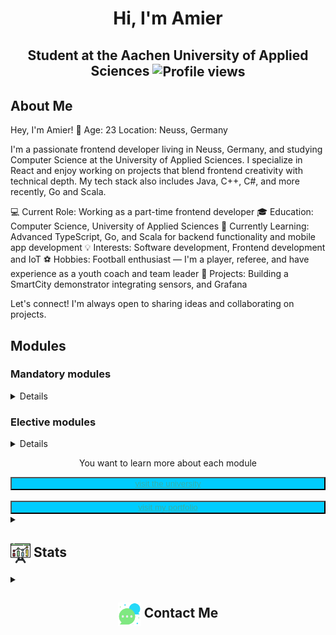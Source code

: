 <h1 align="center">Hi, I'm Amier </h1>
<h2 align="center">
    Student at the Aachen University of Applied Sciences
  <img src="https://komarev.com/ghpvc/?username=4mierS&color=orange&style=flat&abbreviated=true" alt="Profile views" style=" padding: 0 20 0;" align=center>
</h2>

<section>
<h2>About Me</h2>

Hey, I'm Amier! 👋
Age: 23
Location: Neuss, Germany

I'm a passionate frontend developer living in Neuss, Germany, and studying Computer Science at the University of Applied Sciences. I specialize in React and enjoy working on projects that blend frontend creativity with technical depth. My tech stack also includes Java, C++, C#, and more recently, Go and Scala.

💻 Current Role: Working as a part-time frontend developer
🎓 Education: Computer Science, University of Applied Sciences
🌱 Currently Learning: Advanced TypeScript, Go, and Scala for backend functionality and mobile app development
💡 Interests: Software development, Frontend development and IoT
⚽️ Hobbies: Football enthusiast — I'm a player, referee, and have experience as a youth coach and team leader
🚀 Projects: Building a SmartCity demonstrator integrating sensors, and Grafana

Let's connect! I'm always open to sharing ideas and collaborating on projects.
</section>
<section>
<h2>Modules</h2>
    <h3>
        Mandatory modules
    </h3>
    <details>
    <table style="padding:10 0 0;">
        <thead>
            <tr>
                <th>Module</th>
                <th>Finished</th>
            </tr>
        </thead>
        <tbody>
            <tr>
                <td>Higher mathematics</td>
                <td><img src="https://github.com/4mierS/4mierS/blob/main/icons/check.png" width=10% /> </td>
            </tr>
            <tr>
                <td>
                Basics of computer science and higher programming language
                </td>
                <td><img src="https://github.com/4mierS/4mierS/blob/main/icons/check.png" width=10% /> </td>
            </tr>
             <tr>
                <td>
                    Technical computer Science
                </td>
                <td>
                    <img src="https://github.com/4mierS/4mierS/blob/main/icons/check.png" width=10% />
                </td>
            </tr>
             <tr>
                <td>
                    Higher mathematics <b>2</b>
                </td>
                <td>
                    <img src="https://github.com/4mierS/4mierS/blob/main/icons/check.png" width=10% />
                </td>
            </tr>
            <tr>
                <td>
                    Data networks and IT security
                </td>
                <td>
                    <img src="https://github.com/4mierS/4mierS/blob/main/icons/check.png" width=10% />
                </td>
            </tr>
            <tr>
                <td>
                    Algorithms and data structures
                </td>
                <td>
                    <img src="https://github.com/4mierS/4mierS/blob/main/icons/check.png" width=10% />
                </td>
            </tr>
            <tr>
                <td>
                    Theoretical Computer Science and Logic
                </td>
                <td>
                    <img src="https://github.com/4mierS/4mierS/blob/main/icons/check.png" width=10% />
                </td>
            </tr>
            <tr>
                <td>
                    Databases and web technologies
                </td>
                <td>
                    <img src="https://github.com/4mierS/4mierS/blob/main/icons/check.png" width=10% />
                </td>
            </tr>
            <tr>
                <td>
                    Architecture of computer systems, operating system concepts and distributed systems
                </td>
                <td>
                    <img src="https://github.com/4mierS/4mierS/blob/main/icons/check.png" width=10% />
                </td>
            </tr>
            <tr>
                <td>
                    Software Engineering
                </td>
                <td>
                    <img src="https://github.com/4mierS/4mierS/blob/main/icons/check.png" width=10% />
                </td>
            </tr>
            <tr>
                <td>
                    Object-oriented software development
                </td>
                <td>
                    <img src="https://github.com/4mierS/4mierS/blob/main/icons/check.png" width=10% />
                </td>
            </tr>
            <tr>
                <td>
                    Business administration
                </td>
                <td>
                    <img src="https://github.com/4mierS/4mierS/blob/main/icons/check.png" width=10% />
                </td>
            </tr>
        </tbody>
    </table>
    </details>
    <h3>
        Elective modules
    </h3>
    <details>
    <table>
        <thead>
            <tr>
                <th>Module</th>
                <th>Focal point</th>
                <th>Finished</th>
            </tr>
        </thead>
        <tbody>
            <tr>
                <td>
                    IT-Fornesics
                </td>
                <td>
                    ITS
                </td>
                <td>
                    <img src="https://github.com/4mierS/4mierS/blob/main/icons/check.png" width=10% />
                </td>
            </tr>
            <tr>
                <td>
                    Cloud based information systems
                </td>
                <td>
                    SOFT
                </td>
                <td>
                    <img src="https://github.com/4mierS/4mierS/blob/main/icons/check.png" width=10% />
                </td>
            </tr>
            <tr>
                <td>
                    Databases and web technologies <b> 2 </b>
                </td>
                <td>
                    SOFT - ITM
                </td>
                <td>
                    <img src="https://github.com/4mierS/4mierS/blob/main/icons/check.png" width=10% />
                </td>
            </tr>
            <tr>
                <td>
                    Development for operations
                </td>
                <td>
                    SOFT
                </td>
                <td>
                    <img src="https://github.com/4mierS/4mierS/blob/main/icons/check.png" width=10% />
                </td>
            </tr>
            <tr>
                <td>
                    Secured by Design secure coding
                </td>
                <td>
                    ITS - SOFT
                </td>
                <td>
                    <img src="https://github.com/4mierS/4mierS/blob/main/icons/check.png" width=10% />
                </td>
            </tr>
            <tr>
                <td>
                    Lead in the it environment
                </td>
                <td>
                    SOFT - ITM
                </td>
                <td>
                    <img src="https://github.com/4mierS/4mierS/blob/main/icons/check.png" width=10% />
                </td>
            </tr>
            <tr>
                <td>
                    Requirements Engineering
                </td>
                <td>
                    SOFT - ITM
                </td>
                <td>
                    <img src="https://github.com/4mierS/4mierS/blob/main/icons/check.png" width=10% />
                </td>
            </tr>
        </tbody>
    </table>
    </details>
    <div align=center style="display:flex; flex-direction: column; justify-content: space-between">
    <p>You want to learn more about each module</p>
        <button style="background-color: #00ccff;">
            <a href="https://www.fh-aachen.de/en/studium/studiengaenge/informatik-bsc/studieninhalte" style="font-style:none; color:#34b0aa">
                visit the university
            </a>
        </button><br/>
        <button style="background-color:#00ccff;">
            <a href="https://www.fh-aachen.de/en/studium/studiengaenge/informatik-bsc/studieninhalte" style="font-style:none; color:#34b0aa">
                visit my portfolio
            </a>
        </button>
    </div>
</section>
<section>
<details>
  <summary><h2> <img align="center" src="https://github.com/4mierS/4mierS/blob/main/icons/graph.png" width="32"/> Stats</h2></summary>
  <div style="display:grid; gap:10px grid-template-columns: auto auto auto auto auto auto; grid-template-columns: 1fr 1fr; grid-template-rows: auto; ">

<div style="grid-column: 1 / span 1">

  ![GitHub Stats](https://github-readme-stats.vercel.app/api?username=4mierS&theme=tokyonight&hide_border=false&include_all_commits=true&count_private=false)

</div>
<div style="grid-column: 2 / span 1">

  ![Top Langs](https://github-readme-stats.vercel.app/api/top-langs/?username=4mierS&theme=tokyonight&hide_border=false&include_all_commits=true&count_private=false&layout=compact)

 </div>

<div style="grid-column: 1 / span 2">

  ![Activity Graph](https://github-readme-activity-graph.vercel.app/graph?username=4mierS&theme=tokyo-night)

</div>
 <div style="grid-column: 1 / span 3 ">
 
  ![GitHub Streak](https://github-readme-streak-stats.herokuapp.com/?user=4mierS&theme=tokyonight&hide_border=false)

</div>
  </div>
</details>
</section>
<section>
<details>
  <summary><h2  align=center> <img align="center" src="https://github.com/4mierS/4mierS/blob/main/icons/contact.png" width="37"/> Contact Me</h2></summary>
  <p  align=center>
    <i>You can reach out to me via</i><br/>
    <img src="https://i.giphy.com/media/v1.Y2lkPTc5MGI3NjExMThuM3h0cmI5NHk0czJyMXVqemhkb2x5ZnZyeGUwNWJleHQ1a3JiYiZlcD12MV9pbnRlcm5hbF9naWZfYnlfaWQmY3Q9Zw/z835RsRqQHOlC4rsBr/giphy.gif"/>
 </p>
 <div align=center style="display:flex; ">
    <a href="https://t.me/AmierSh">
      <img align="center" src="https://cdn-icons-png.flaticon.com/512/5968/5968804.png" width="10%"/>
    </a>
    <a href="mailto:amiershr@gmail.com">
      <img align="center" src="https://github.com/4mierS/4mierS/blob/main/icons/mail.png" width="10%"/>
    </a>
 </div>
</details>
</section>
